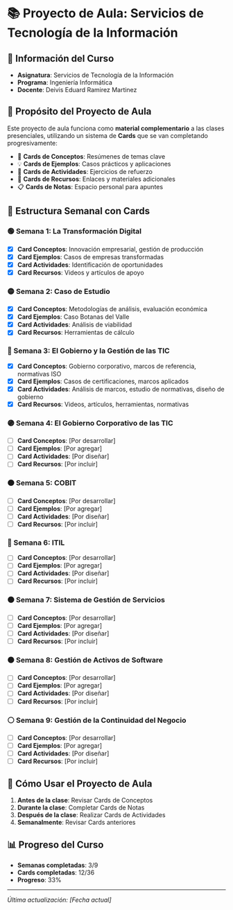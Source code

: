 # 📚 Proyecto de Aula: Servicios de Tecnología de la Información

## 🎯 Información del Curso
- **Asignatura**: Servicios de Tecnología de la Información
- **Programa**: Ingeniería Informática
- **Docente**: Deivis Eduard Ramirez Martinez


## 🎨 Propósito del Proyecto de Aula
Este proyecto de aula funciona como **material complementario** a las clases presenciales, utilizando un sistema de **Cards** que se van completando progresivamente:

- 📝 **Cards de Conceptos**: Resúmenes de temas clave
- 💡 **Cards de Ejemplos**: Casos prácticos y aplicaciones
- 🎯 **Cards de Actividades**: Ejercicios de refuerzo
- 🔗 **Cards de Recursos**: Enlaces y materiales adicionales
- 📋 **Cards de Notas**: Espacio personal para apuntes

## 📅 Estructura Semanal con Cards

### 🟢 Semana 1: La Transformación Digital
- [x] **Card Conceptos**: Innovación empresarial, gestión de producción
- [x] **Card Ejemplos**: Casos de empresas transformadas
- [x] **Card Actividades**: Identificación de oportunidades
- [x] **Card Recursos**: Videos y artículos de apoyo

### 🟡 Semana 2: Caso de Estudio
- [x] **Card Conceptos**: Metodologías de análisis, evaluación económica
- [x] **Card Ejemplos**: Caso Botanas del Valle
- [x] **Card Actividades**: Análisis de viabilidad
- [x] **Card Recursos**: Herramientas de cálculo

### 🔵 Semana 3: El Gobierno y la Gestión de las TIC
- [x] **Card Conceptos**: Gobierno corporativo, marcos de referencia, normativas ISO
- [x] **Card Ejemplos**: Casos de certificaciones, marcos aplicados
- [x] **Card Actividades**: Análisis de marcos, estudio de normativas, diseño de gobierno
- [x] **Card Recursos**: Videos, artículos, herramientas, normativas

### 🟣 Semana 4: El Gobierno Corporativo de las TIC
- [ ] **Card Conceptos**: [Por desarrollar]
- [ ] **Card Ejemplos**: [Por agregar]
- [ ] **Card Actividades**: [Por diseñar]
- [ ] **Card Recursos**: [Por incluir]

### 🟠 Semana 5: COBIT
- [ ] **Card Conceptos**: [Por desarrollar]
- [ ] **Card Ejemplos**: [Por agregar]
- [ ] **Card Actividades**: [Por diseñar]
- [ ] **Card Recursos**: [Por incluir]

### 🔴 Semana 6: ITIL
- [ ] **Card Conceptos**: [Por desarrollar]
- [ ] **Card Ejemplos**: [Por agregar]
- [ ] **Card Actividades**: [Por diseñar]
- [ ] **Card Recursos**: [Por incluir]

### 🟤 Semana 7: Sistema de Gestión de Servicios
- [ ] **Card Conceptos**: [Por desarrollar]
- [ ] **Card Ejemplos**: [Por agregar]
- [ ] **Card Actividades**: [Por diseñar]
- [ ] **Card Recursos**: [Por incluir]

### ⚫ Semana 8: Gestión de Activos de Software
- [ ] **Card Conceptos**: [Por desarrollar]
- [ ] **Card Ejemplos**: [Por agregar]
- [ ] **Card Actividades**: [Por diseñar]
- [ ] **Card Recursos**: [Por incluir]

### ⚪ Semana 9: Gestión de la Continuidad del Negocio
- [ ] **Card Conceptos**: [Por desarrollar]
- [ ] **Card Ejemplos**: [Por agregar]
- [ ] **Card Actividades**: [Por diseñar]
- [ ] **Card Recursos**: [Por incluir]

## 🎯 Cómo Usar el Proyecto de Aula
1. **Antes de la clase**: Revisar Cards de Conceptos
2. **Durante la clase**: Completar Cards de Notas
3. **Después de la clase**: Realizar Cards de Actividades
4. **Semanalmente**: Revisar Cards anteriores

## 📊 Progreso del Curso
- **Semanas completadas**: 3/9
- **Cards completadas**: 12/36
- **Progreso**: 33%

---
*Última actualización: [Fecha actual]*
